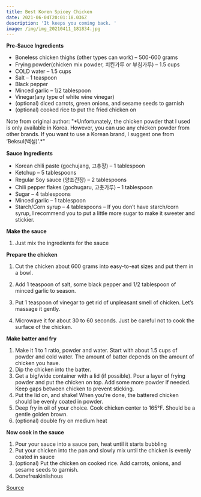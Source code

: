 ```yaml
---
title: Best Koren Spicey Chicken
date: 2021-06-04T20:01:18.036Z
description: 'It keeps you coming back. '
image: /img/img_20210411_181834.jpg
---
```

**Pre-Sauce Ingredients** 

* Boneless chicken thighs (other types can work) – 500-600 grams
* Frying powder(chicken mix powder, 치킨가루 or 부침가루) – 1.5 cups
* COLD water – 1.5 cups
* Salt – 1 teaspoon
* Black pepper
* Minced garlic – 1/2 tablespoon
* Vinegar(any type of white wine vinegar)
* (optional) diced carrots, green onions, and sesame seeds to garnish
* (optional) cooked rice to put the fried chicken on

Note from original author: "\*Unfortunately, the chicken powder that I used is only available in Korea. However, you can use any chicken powder from other brands. If you want to use a Korean brand, I suggest one from ‘Beksul(백설)’.\*"

**Sauce Ingredients**

* Korean chili paste (gochujang, 고추장) – 1 tablespoon
* Ketchup – 5 tablespoons
* Regular Soy sauce (양조간장) – 2 tablespoons
* Chili pepper flakes (gochugaru, 고춧가루) – 1 tablespoon
* Sugar – 4 tablespoons
* Minced garlic – 1 tablespoon
* Starch/Corn syrup – 4 tablespoons – If you don’t have starch/corn syrup, I recommend you to put a little more sugar to make it sweeter and stickier.

**Make the sauce**

1. Just mix the ingredients for the sauce

**Prepare the chicken**

1. Cut the chicken about 600 grams into easy-to-eat sizes and put them in a bowl. 
2. Add 1 teaspoon of salt, some black pepper and 1/2 tablespoon of minced garlic to season.
3. Put 1 teaspoon of vinegar to get rid of unpleasant smell of chicken. Let’s massage it gently.
   
4. Microwave it for about 30 to 60 seconds. Just be careful not to cook the surface of the chicken.

**Make batter and fry**

1. Make it 1 to 1 ratio, powder and water. Start with about 1.5 cups of powder and cold water. The amount of batter depends on the amount of chicken you have. 
2. Dip the chicken into the batter. 
3. Get a big/wide container with a lid (if possible). Pour a layer of frying powder and put the chicken on top. Add some more powder if needed. Keep gaps between chicken to prevent sticking.
4. Put the lid on, and shake! When you're done, the battered chicken should be evenly coated in powder.
5. Deep fry in oil of your choice. Cook chicken center to 165°F. Should be a gentle golden brown. 
6. (optional) double fry on medium heat

**Now cook in the sauce**

1. Pour your sauce into a sauce pan, heat until it starts bubbling
2. Put your chicken into the pan and slowly mix until the chicken is evenly coated in sauce
3. (optional) Put the chicken on cooked rice. Add carrots, onions, and sesame seeds 
    to garnish. 
4. Donefreakinlishous

[Source](https://aaronandclaire.com/15-minute-korean-fried-chicken-recipe/)
